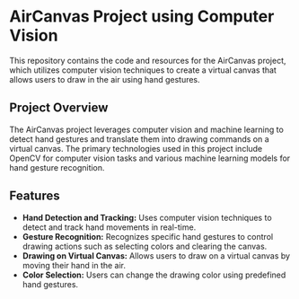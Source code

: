 # AirCanvas Project using Computer Vision

This repository contains the code and resources for the AirCanvas project, which utilizes computer vision techniques to create a virtual canvas that allows users to draw in the air using hand gestures.

## Project Overview

The AirCanvas project leverages computer vision and machine learning to detect hand gestures and translate them into drawing commands on a virtual canvas. The primary technologies used in this project include OpenCV for computer vision tasks and various machine learning models for hand gesture recognition.

## Features

- **Hand Detection and Tracking:** Uses computer vision techniques to detect and track hand movements in real-time.
- **Gesture Recognition:** Recognizes specific hand gestures to control drawing actions such as selecting colors and clearing the canvas.
- **Drawing on Virtual Canvas:** Allows users to draw on a virtual canvas by moving their hand in the air.
- **Color Selection:** Users can change the drawing color using predefined hand gestures.

